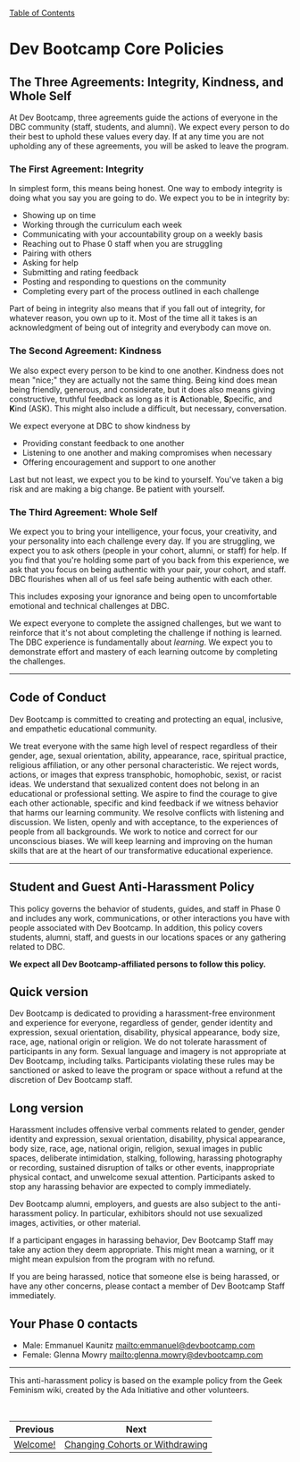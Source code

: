 [Table of Contents](README.md)

# Dev Bootcamp Core Policies

## The Three Agreements: Integrity, Kindness, and Whole Self

At Dev Bootcamp, three agreements guide the actions of everyone in the DBC community (staff, students, and alumni). We expect every person to do their best to uphold these values every day. If at any time you are not upholding any of these agreements, you will be asked to leave the program.

### The First Agreement: Integrity
In simplest form, this means being honest. One way to embody integrity is doing what you say you are going to do. We expect you to be in integrity by:
- Showing up on time
- Working through the curriculum each week
- Communicating with your accountability group on a weekly basis
- Reaching out to Phase 0 staff when you are struggling
- Pairing with others
- Asking for help
- Submitting and rating feedback
- Posting and responding to questions on the community
- Completing every part of the process outlined in each challenge

Part of being in integrity also means that if you fall out of integrity, for whatever reason, you own up to it.  Most of the time all it takes is an acknowledgment of being out of integrity and everybody can move on.

### The Second Agreement: Kindness
We also expect every person to be kind to one another. Kindness does not mean "nice;" they are actually not the same thing. Being kind does mean being friendly, generous, and considerate, but it does also means giving constructive, truthful feedback as long as it is <strong>A</strong>ctionable, <strong>S</strong>pecific, and <strong>K</strong>ind (ASK). This might also include a difficult, but necessary, conversation.

We expect everyone at DBC to show kindness by 

- Providing constant feedback to one another
- Listening to one another and making compromises when necessary
- Offering encouragement and support to one another

Last but not least, we expect you to be kind to yourself. You've taken a big risk and are making a big change. Be patient with yourself.

### The Third Agreement: Whole Self

We expect you to bring your intelligence, your focus, your creativity, and your personality into each challenge every day. If you are struggling, we expect you to ask others (people in your cohort, alumni, or staff) for help. If you find that you're holding some part of you back from this experience, we ask that you focus on being authentic with your pair, your cohort, and staff. DBC flourishes when all of us feel safe being authentic with each other.

This includes exposing your ignorance and being open to uncomfortable emotional and technical challenges at DBC.

We expect everyone to complete the assigned challenges, but we want to reinforce that it's not about completing the challenge if nothing is learned. The DBC experience is fundamentally about *learning*. We expect you to demonstrate effort and mastery of each learning outcome by completing the challenges.

***

## Code of Conduct

Dev Bootcamp is committed to creating and protecting an equal, inclusive, and empathetic educational community.

We treat everyone with the same high level of respect regardless of their gender, age, sexual orientation, ability, appearance, race, spiritual practice, religious affiliation, or any other personal characteristic. We reject words, actions, or images that express transphobic, homophobic, sexist, or racist ideas. We understand that sexualized content does not belong in an educational or professional setting. We aspire to find the courage to give each other actionable, specific and kind feedback if we witness behavior that harms our learning community. We resolve conflicts with listening and discussion. We listen, openly and with acceptance, to the experiences of people from all backgrounds. We work to notice and correct for our unconscious biases. We will keep learning and improving on the human skills that are at the heart of our transformative educational experience.

***

## Student and Guest Anti-Harassment Policy

This policy governs the behavior of students, guides, and staff in Phase 0 and includes any work, communications, or other interactions you have with people associated with Dev Bootcamp. In addition, this policy covers students, alumni, staff, and guests in our locations spaces or any gathering related to DBC.

**We expect all Dev Bootcamp-affiliated persons to follow this policy.**

## Quick version
Dev Bootcamp is dedicated to providing a harassment-free environment and experience for everyone, regardless of gender, gender identity and expression, sexual orientation, disability, physical appearance, body size, race, age, national origin or religion. We do not tolerate harassment of participants in any form. Sexual language and imagery is not appropriate at Dev Bootcamp, including talks.  Participants violating these rules may be sanctioned or asked to leave the program or space without a refund at the discretion of Dev Bootcamp staff.

## Long version
Harassment includes offensive verbal comments related to gender, gender identity and expression, sexual orientation, disability, physical appearance, body size, race, age, national origin, religion, sexual images in public spaces, deliberate intimidation, stalking, following, harassing photography or recording, sustained disruption of talks or other events, inappropriate physical contact, and unwelcome sexual attention. Participants asked to stop any harassing behavior are expected to comply immediately.

Dev Bootcamp alumni, employers, and guests are also subject to the anti-harassment policy. In particular, exhibitors should not use sexualized images, activities, or other material.

If a participant engages in harassing behavior, Dev Bootcamp Staff may take any action they deem appropriate. This might mean a warning, or it might mean expulsion from the program with no refund.

If you are being harassed, notice that someone else is being harassed, or have any other concerns, please contact a member of Dev Bootcamp Staff immediately.

## Your Phase 0 contacts

* Male: Emmanuel Kaunitz <mailto:emmanuel@devbootcamp.com>
* Female: Glenna Mowry <mailto:glenna.mowry@devbootcamp.com>

---

This anti-harassment policy is based on the example policy from the Geek Feminism wiki, created by the Ada Initiative and other volunteers.

<br>

|Previous|Next|
|---|---|
|[Welcome!](overview.md)|[Changing Cohorts or Withdrawing](changing-cohorts.md)|
